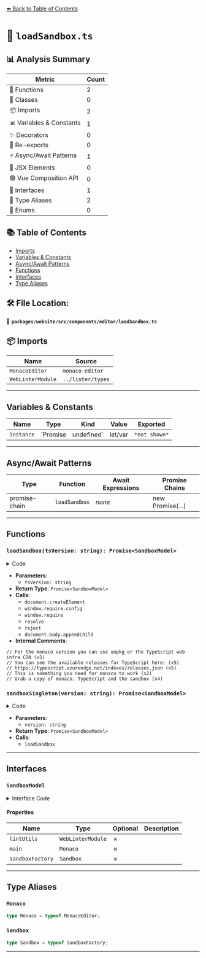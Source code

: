 [⬅️ Back to Table of Contents](../../../../../index.md)

# 📄 `loadSandbox.ts`

## 📊 Analysis Summary

| Metric | Count |
|--------|-------|
| 🔧 Functions | 2 |
| 🧱 Classes | 0 |
| 📦 Imports | 2 |
| 📊 Variables & Constants | 1 |
| ✨ Decorators | 0 |
| 🔄 Re-exports | 0 |
| ⚡ Async/Await Patterns | 1 |
| 💠 JSX Elements | 0 |
| 🟢 Vue Composition API | 0 |
| 📐 Interfaces | 1 |
| 📑 Type Aliases | 2 |
| 🎯 Enums | 0 |

## 📚 Table of Contents

- [Imports](#imports)
- [Variables & Constants](#variables-constants)
- [Async/Await Patterns](#asyncawait-patterns)
- [Functions](#functions)
- [Interfaces](#interfaces)
- [Type Aliases](#type-aliases)

## 🛠️ File Location:
📂 **`packages/website/src/components/editor/loadSandbox.ts`**

## 📦 Imports

| Name | Source |
|------|--------|
| `MonacoEditor` | `monaco-editor` |
| `WebLinterModule` | `../linter/types` |


---

## Variables & Constants

| Name | Type | Kind | Value | Exported |
|------|------|------|-------|----------|
| `instance` | `Promise<SandboxModel> | undefined` | let/var | `*not shown*` | ✗ |


---

## Async/Await Patterns

| Type | Function | Await Expressions | Promise Chains |
|------|----------|-------------------|----------------|
| promise-chain | `loadSandbox` | *none* | new Promise(...) |


---

## Functions

### `loadSandbox(tsVersion: string): Promise<SandboxModel>`

<details><summary>Code</summary>

```ts
function loadSandbox(tsVersion: string): Promise<SandboxModel> {
  return new Promise((resolve, reject): void => {
    const getLoaderScript = document.createElement('script');
    getLoaderScript.src = 'https://www.typescriptlang.org/js/vs.loader.js';
    getLoaderScript.async = true;
    getLoaderScript.onload = (): void => {
      // For the monaco version you can use unpkg or the TypeScript web infra CDN
      // You can see the available releases for TypeScript here:
      // https://typescript.azureedge.net/indexes/releases.json
      window.require.config({
        paths: {
          linter: '/sandbox',
          sandbox: 'https://www.typescriptlang.org/js/sandbox',
          vs: `https://playgroundcdn.typescriptlang.org/cdn/${tsVersion}/monaco/min/vs`,
        },
        // This is something you need for monaco to work
        ignoreDuplicateModules: ['vs/editor/editor.main'],
      });

      // Grab a copy of monaco, TypeScript and the sandbox
      window.require<[Monaco, Sandbox, WebLinterModule]>(
        ['vs/editor/editor.main', 'sandbox/index', 'linter/index'],
        (main, sandboxFactory, lintUtils) => {
          resolve({ lintUtils, main, sandboxFactory });
        },
        () => {
          reject(
            new Error('Could not get all the dependencies of sandbox set up!'),
          );
        },
      );
    };
    document.body.appendChild(getLoaderScript);
  });
}
```
</details>

- **Parameters**:
  - `tsVersion: string`
- **Return Type**: `Promise<SandboxModel>`
- **Calls**:
  - `document.createElement`
  - `window.require.config`
  - `window.require`
  - `resolve`
  - `reject`
  - `document.body.appendChild`
- **Internal Comments**:
```
// For the monaco version you can use unpkg or the TypeScript web infra CDN (x5)
// You can see the available releases for TypeScript here: (x5)
// https://typescript.azureedge.net/indexes/releases.json (x5)
// This is something you need for monaco to work (x2)
// Grab a copy of monaco, TypeScript and the sandbox (x4)
```

### `sandboxSingleton(version: string): Promise<SandboxModel>`

<details><summary>Code</summary>

```ts
(version: string): Promise<SandboxModel> => {
  if (instance) {
    return instance;
  }
  return (instance = loadSandbox(version));
}
```
</details>

- **Parameters**:
  - `version: string`
- **Return Type**: `Promise<SandboxModel>`
- **Calls**:
  - `loadSandbox`

---

## Interfaces

### `SandboxModel`

<details><summary>Interface Code</summary>

```ts
export interface SandboxModel {
  lintUtils: WebLinterModule;
  main: Monaco;
  sandboxFactory: Sandbox;
}
```
</details>

#### Properties

| Name | Type | Optional | Description |
|------|------|----------|-------------|
| `lintUtils` | `WebLinterModule` | ✗ |  |
| `main` | `Monaco` | ✗ |  |
| `sandboxFactory` | `Sandbox` | ✗ |  |


---

## Type Aliases

### `Monaco`

```ts
type Monaco = typeof MonacoEditor;
```

### `Sandbox`

```ts
type Sandbox = typeof SandboxFactory;
```


---